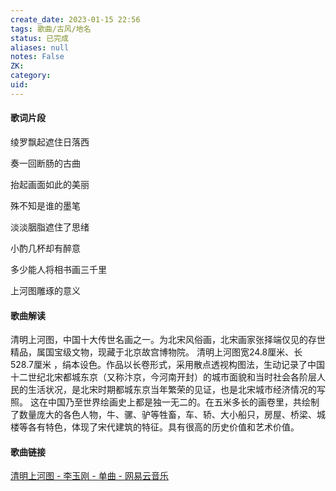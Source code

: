 ```yaml
---
create_date: 2023-01-15 22:56
tags: 歌曲/古风/地名
status: 已完成 
aliases: null
notes: False
ZK: 
category: 
uid: 
---
```


#### 歌词片段

绫罗飘起遮住日落西

奏一回断肠的古曲

抬起画面如此的美丽

殊不知是谁的墨笔

淡淡胭脂遮住了思绪

小酌几杯却有醉意

多少能人将相书画三千里

上河图雕琢的意义

#### 歌曲解读

清明上河图，中国十大传世名画之一。为北宋风俗画，北宋画家张择端仅见的存世精品，属国宝级文物，现藏于北京故宫博物院。
清明上河图宽24.8厘米、长528.7厘米 ，绢本设色。作品以长卷形式，采用散点透视构图法，生动记录了中国十二世纪北宋都城东京（又称汴京，今河南开封）的城市面貌和当时社会各阶层人民的生活状况，是北宋时期都城东京当年繁荣的见证，也是北宋城市经济情况的写照。 
这在中国乃至世界绘画史上都是独一无二的。在五米多长的画卷里，共绘制了数量庞大的各色人物，牛、骡、驴等牲畜，车、轿、大小船只，房屋、桥梁、城楼等各有特色，体现了宋代建筑的特征。具有很高的历史价值和艺术价值。

#### 歌曲链接

[清明上河图 - 李玉刚 - 单曲 - 网易云音乐](https://music.163.com/song?id=132316&userid=84019341)

